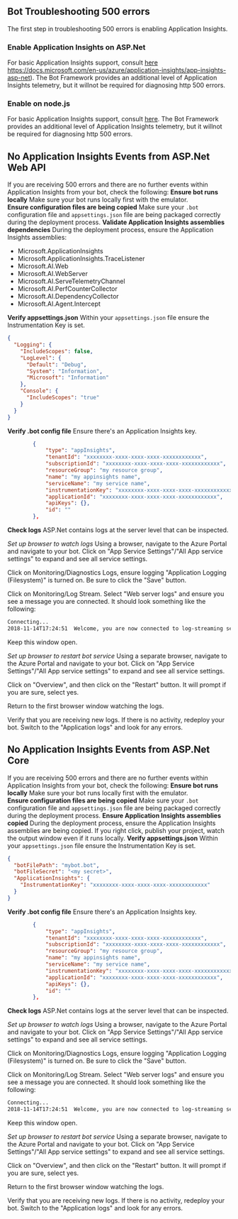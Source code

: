## Bot Troubleshooting 500 errors
The first step in troubleshooting 500 errors is enabling Application Insights. 

### Enable Application Insights on ASP.Net
For basic Application Insights support, consult [here]() https://docs.microsoft.com/en-us/azure/application-insights/app-insights-asp-net).
The Bot Framework provides an additional level of Application Insights telemetry, but it willnot be required for diagnosing http 500 errors.

### Enable on node.js
For basic Application Insights support, consult [here](https://docs.microsoft.com/en-us/azure/application-insights/app-insights-nodejs?toc=/azure/azure-monitor/toc.json).
The Bot Framework provides an additional level of Application Insights telemetry, but it willnot be required for diagnosing http 500 errors.

## No Application Insights Events from ASP.Net Web API
If you are receiving 500 errors and there are no further events within Application Insights from your bot, check the following:
**Ensure bot runs locally**
Make sure your bot runs locally first with the emulator.  
**Ensure configuration files are being copied**
Make sure your `.bot` configuration file and `appsettings.json` file are being packaged correctly during the deployment process.
**Validate Application Insights assemblies dependencies**
During the deployment process, ensure the Application Insights assemblies:
- Microsoft.ApplicationInsights
- Microsoft.ApplicationInsights.TraceListener
- Microsoft.AI.Web
- Microsoft.AI.WebServer
- Microsoft.AI.ServeTelemetryChannel
- Microsoft.AI.PerfCounterCollector
- Microsoft.AI.DependencyCollector
- Microsoft.AI.Agent.Intercept

**Verify appsettings.json**
Within your `appsettings.json` file ensure the Instrumentation Key is set.
```json
{
  "Logging": {
    "IncludeScopes": false,
    "LogLevel": {
      "Default": "Debug",
      "System": "Information",
      "Microsoft": "Information"
    },
    "Console": {
      "IncludeScopes": "true"
    }  
  }
}
```

**Verify .bot config file**
Ensure there's an Application Insights key.

```json
        {
            "type": "appInsights",
            "tenantId": "xxxxxxxx-xxxx-xxxx-xxxx-xxxxxxxxxxxx",
            "subscriptionId": "xxxxxxxx-xxxx-xxxx-xxxx-xxxxxxxxxxxx",
            "resourceGroup": "my resource group",
            "name": "my appinsights name",
            "serviceName": "my service name",
            "instrumentationKey": "xxxxxxxx-xxxx-xxxx-xxxx-xxxxxxxxxxxx",
            "applicationId": "xxxxxxxx-xxxx-xxxx-xxxx-xxxxxxxxxxxx",
            "apiKeys": {},
            "id": ""
        },
```
**Check logs**
ASP.Net contains logs at the server level that can be inspected.

*Set up browser to watch logs*
Using a browser, navigate to the Azure Portal and navigate to your bot.  Click on "App Service Settings"/"All App service settings" to expand and see all service settings.

Click on Monitoring/Diagnostics Logs, ensure logging "Application Logging (Filesystem)" is turned on.  Be sure to click the "Save" button.

Click on Monitoring/Log Stream.  Select "Web server logs" and ensure you see a message you are connected.  It should look something like the following:

```bash
Connecting...
2018-11-14T17:24:51  Welcome, you are now connected to log-streaming service.
```
Keep this window open.

*Set up browser to restart bot service*
Using a separate browser, navigate to the Azure Portal and navigate to your bot.  Click on "App Service Settings"/"All App service settings" to expand and see all service settings.

Click on "Overview", and then click on the "Restart" button.  It will prompt if you are sure, select yes.

Return to the first browser window watching the logs.

Verify that you are receiving new logs.  If there is no activity, redeploy your bot.
Switch to the "Application logs" and look for any errors.
## No Application Insights Events from ASP.Net Core 
If you are receiving 500 errors and there are no further events within Application Insights from your bot, check the following:
**Ensure bot runs locally**
Make sure your bot runs locally first with the emulator.  
**Ensure configuration files are being copied**
Make sure your `.bot` configuration file and `appsettings.json` file are being packaged correctly during the deployment process.
**Ensure Application Insights assemblies copied**
During the deployment process, ensure the Application Insights assemblies are being copied.  If you right click, publish your project, watch the output window even if it runs locally. 
**Verify appsettings.json**
Within your `appsettings.json` file ensure the Instrumentation Key is set.
```json
{
  "botFilePath": "mybot.bot",
  "botFileSecret": "<my secret>",
  "ApplicationInsights": {
    "InstrumentationKey": "xxxxxxxx-xxxx-xxxx-xxxx-xxxxxxxxxxxx"
  }
}
```
**Verify .bot config file**
Ensure there's an Application Insights key.

```json
        {
            "type": "appInsights",
            "tenantId": "xxxxxxxx-xxxx-xxxx-xxxx-xxxxxxxxxxxx",
            "subscriptionId": "xxxxxxxx-xxxx-xxxx-xxxx-xxxxxxxxxxxx",
            "resourceGroup": "my resource group",
            "name": "my appinsights name",
            "serviceName": "my service name",
            "instrumentationKey": "xxxxxxxx-xxxx-xxxx-xxxx-xxxxxxxxxxxx",
            "applicationId": "xxxxxxxx-xxxx-xxxx-xxxx-xxxxxxxxxxxx",
            "apiKeys": {},
            "id": ""
        },
```
**Check logs**
ASP.Net contains logs at the server level that can be inspected.

*Set up browser to watch logs*
Using a browser, navigate to the Azure Portal and navigate to your bot.  Click on "App Service Settings"/"All App service settings" to expand and see all service settings.

Click on Monitoring/Diagnostics Logs, ensure logging "Application Logging (Filesystem)" is turned on.  Be sure to click the "Save" button.

Click on Monitoring/Log Stream.  Select "Web server logs" and ensure you see a message you are connected.  It should look something like the following:

```bash
Connecting...
2018-11-14T17:24:51  Welcome, you are now connected to log-streaming service.
```
Keep this window open.

*Set up browser to restart bot service*
Using a separate browser, navigate to the Azure Portal and navigate to your bot.  Click on "App Service Settings"/"All App service settings" to expand and see all service settings.

Click on "Overview", and then click on the "Restart" button.  It will prompt if you are sure, select yes.

Return to the first browser window watching the logs.

Verify that you are receiving new logs.  If there is no activity, redeploy your bot.
Switch to the "Application logs" and look for any errors.

